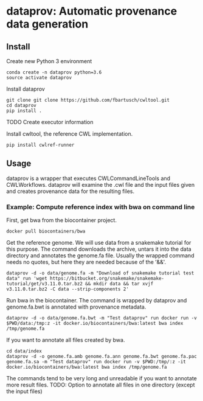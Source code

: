 # dataprov: Automatic provenance data generation

## Install

Create new Python 3 environment

```
conda create -n dataprov python=3.6
source activate dataprov
```

Install dataprov

```
git clone git clone https://github.com/fbartusch/cwltool.git
cd dataprov
pip install .
```

TODO
Create executor information

Install cwltool, the reference CWL implementation.

```
pip install cwlref-runner
```

## Usage

dataprov is a wrapper that executes CWLCommandLineTools and CWLWorkflows.
dataprov will examine the .cwl file and the input files given and creates provenance data for the resulting files.

### Example: Compute reference index with bwa on command line

First, get bwa from the  biocontainer project.

```
docker pull biocontainers/bwa
```

Get the reference genome. We will use data from a snakemake tutorial for this purpose. The command downloads the archive, untars it into the data directory and annotates the genome.fa file. Usually the wrapped command needs no quotes, but here they are needed because of the '&&'.

```
dataprov -d -o data/genome.fa -m "Download of snakemake tutorial test data" run 'wget https://bitbucket.org/snakemake/snakemake-tutorial/get/v3.11.0.tar.bz2 && mkdir data && tar xvjf  v3.11.0.tar.bz2 -C data --strip-components 2'
```

Run bwa in the biocontainer. The command is wrapped by dataprov and genome.fa.bwt is annotated with provenance metadata. 

```
dataprov -d -o data/genome.fa.bwt -m "Test dataprov" run docker run -v $PWD/data:/tmp:z -it docker.io/biocontainers/bwa:latest bwa index /tmp/genome.fa
```

If you want to annotate all files created by bwa.

```
cd data/index
dataprov -d -o genome.fa.amb genome.fa.ann genome.fa.bwt genome.fa.pac genome.fa.sa -m "Test dataprov" run docker run -v $PWD:/tmp/:z -it docker.io/biocontainers/bwa:latest bwa index /tmp/genome.fa
```

The commands tend to be very long and unreadable if you want to annotate more result files.
TODO: Option to annotate all files in one directory (except the input files)
